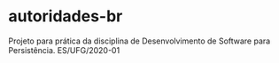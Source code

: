 # autoridades-br
Projeto para prática da disciplina de Desenvolvimento de Software para Persistência. ES/UFG/2020-01
